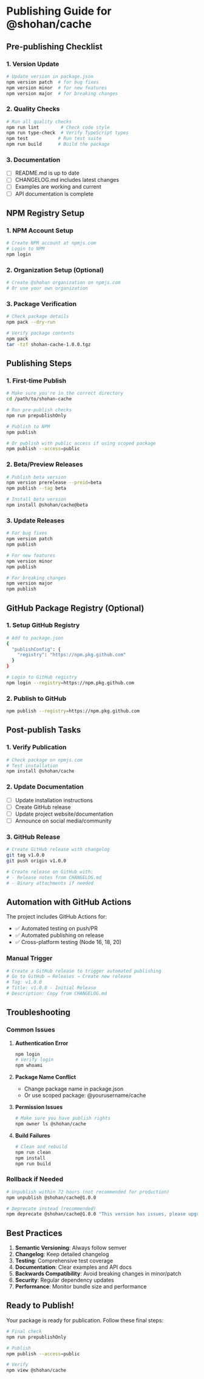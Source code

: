 # Publishing Guide for @shohan/cache

## Pre-publishing Checklist

### 1. Version Update
```bash
# Update version in package.json
npm version patch  # for bug fixes
npm version minor  # for new features
npm version major  # for breaking changes
```

### 2. Quality Checks
```bash
# Run all quality checks
npm run lint        # Check code style
npm run type-check  # Verify TypeScript types
npm test           # Run test suite
npm run build      # Build the package
```

### 3. Documentation
- [ ] README.md is up to date
- [ ] CHANGELOG.md includes latest changes
- [ ] Examples are working and current
- [ ] API documentation is complete

## NPM Registry Setup

### 1. NPM Account Setup
```bash
# Create NPM account at npmjs.com
# Login to NPM
npm login
```

### 2. Organization Setup (Optional)
```bash
# Create @shohan organization on npmjs.com
# Or use your own organization
```

### 3. Package Verification
```bash
# Check package details
npm pack --dry-run

# Verify package contents
npm pack
tar -tzf shohan-cache-1.0.0.tgz
```

## Publishing Steps

### 1. First-time Publish
```bash
# Make sure you're in the correct directory
cd /path/to/shohan-cache

# Run pre-publish checks
npm run prepublishOnly

# Publish to NPM
npm publish

# Or publish with public access if using scoped package
npm publish --access=public
```

### 2. Beta/Preview Releases
```bash
# Publish beta version
npm version prerelease --preid=beta
npm publish --tag beta

# Install beta version
npm install @shohan/cache@beta
```

### 3. Update Releases
```bash
# For bug fixes
npm version patch
npm publish

# For new features
npm version minor
npm publish

# For breaking changes
npm version major
npm publish
```

## GitHub Package Registry (Optional)

### 1. Setup GitHub Registry
```bash
# Add to package.json
{
  "publishConfig": {
    "registry": "https://npm.pkg.github.com"
  }
}

# Login to GitHub registry
npm login --registry=https://npm.pkg.github.com
```

### 2. Publish to GitHub
```bash
npm publish --registry=https://npm.pkg.github.com
```

## Post-publish Tasks

### 1. Verify Publication
```bash
# Check package on npmjs.com
# Test installation
npm install @shohan/cache
```

### 2. Update Documentation
- [ ] Update installation instructions
- [ ] Create GitHub release
- [ ] Update project website/documentation
- [ ] Announce on social media/community

### 3. GitHub Release
```bash
# Create GitHub release with changelog
git tag v1.0.0
git push origin v1.0.0

# Create release on GitHub with:
# - Release notes from CHANGELOG.md
# - Binary attachments if needed
```

## Automation with GitHub Actions

The project includes GitHub Actions for:
- ✅ Automated testing on push/PR
- ✅ Automated publishing on release
- ✅ Cross-platform testing (Node 16, 18, 20)

### Manual Trigger
```bash
# Create a GitHub release to trigger automated publishing
# Go to GitHub → Releases → Create new release
# Tag: v1.0.0
# Title: v1.0.0 - Initial Release
# Description: Copy from CHANGELOG.md
```

## Troubleshooting

### Common Issues
1. **Authentication Error**
   ```bash
   npm login
   # Verify login
   npm whoami
   ```

2. **Package Name Conflict**
   - Change package name in package.json
   - Or use scoped package: @yourusername/cache

3. **Permission Issues**
   ```bash
   # Make sure you have publish rights
   npm owner ls @shohan/cache
   ```

4. **Build Failures**
   ```bash
   # Clean and rebuild
   npm run clean
   npm install
   npm run build
   ```

### Rollback if Needed
```bash
# Unpublish within 72 hours (not recommended for production)
npm unpublish @shohan/cache@1.0.0

# Deprecate instead (recommended)
npm deprecate @shohan/cache@1.0.0 "This version has issues, please upgrade"
```

## Best Practices

1. **Semantic Versioning**: Always follow semver
2. **Changelog**: Keep detailed changelog
3. **Testing**: Comprehensive test coverage
4. **Documentation**: Clear examples and API docs
5. **Backwards Compatibility**: Avoid breaking changes in minor/patch
6. **Security**: Regular dependency updates
7. **Performance**: Monitor bundle size and performance

## Ready to Publish!

Your package is ready for publication. Follow these final steps:

```bash
# Final check
npm run prepublishOnly

# Publish
npm publish --access=public

# Verify
npm view @shohan/cache
```
